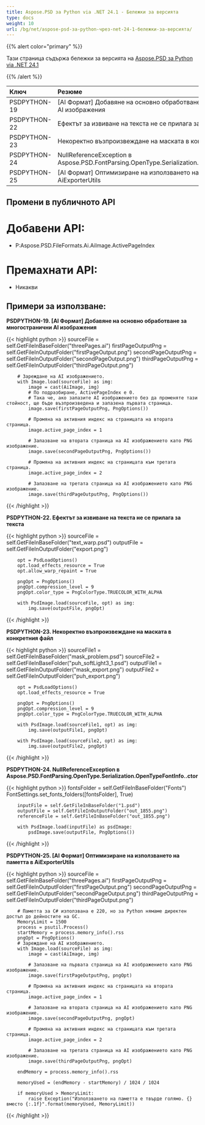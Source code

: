 ```yaml
---
title: Aspose.PSD за Python via .NET 24.1 - Бележки за версията
type: docs
weight: 10
url: /bg/net/aspose-psd-за-python-чрез-net-24-1-бележки-за-версията/
---
```


{{% alert color="primary" %}}

Тази страница съдържа бележки за версията на [Aspose.PSD за Python via .NET 24.1](https://pypi.org/project/aspose-psd/)

{{% /alert %}}

| **Ключ**     | **Резюме**                                                                                                | **Категория** |
|:--------------|:----------------------------------------------------------------------------------------------------------|:------------|
|  PSDPYTHON-19 | [AI Формат] Добавяне на основно обработване за многoстранични AI изображения                         |   Функционал   |
|  PSDPYTHON-22 | Ефектът за извиване на текста не се прилага за текста                                                     |     Проблем     |
|  PSDPYTHON-23 | Некоректно възпроизвеждане на маската в конкретния файл                                                  |     Проблем     |
|  PSDPYTHON-24 | NullReferenceException в Aspose.PSD.FontParsing.OpenType.Serialization.OpenTypeFontInfo..ctor           |     Проблем     |
|  PSDPYTHON-25 | [AI Формат] Оптимизиране на използването на паметта в AiExporterUtils                                 |     Проблем     |



## **Промени в публичното API**
# **Добавени API:**
- P:Aspose.PSD.FileFormats.Ai.AiImage.ActivePageIndex

# **Премахнати API:**
- Никакви


## **Примери за използване:**

**PSDPYTHON-19. [AI Формат] Добавяне на основно обработване за многoстранични AI изображения**

{{< highlight python >}}
        sourceFile = self.GetFileInBaseFolder("threePages.ai")
        firstPageOutputPng = self.GetFileInOutputFolder("firstPageOutput.png")
        secondPageOutputPng = self.GetFileInOutputFolder("secondPageOutput.png")
        thirdPageOutputPng = self.GetFileInOutputFolder("thirdPageOutput.png")

        # Зареждане на AI изображението.
        with Image.load(sourceFile) as img:
            image = cast(AiImage, img)
            # По подразбиране, ActivePageIndex е 0.
            # Така че, ако запазите AI изображението без да променяте тази стойност, ще бъде възпроизведена и запазена първата страница.
            image.save(firstPageOutputPng, PngOptions())

            # Промяна на активния индекс на страницата на втората страница.
            image.active_page_index = 1

            # Запазване на втората страница на AI изображението като PNG изображение.
            image.save(secondPageOutputPng, PngOptions())

            # Промяна на активния индекс на страницата към третата страница.
            image.active_page_index = 2

            # Запазване на третата страница на AI изображението като PNG изображение.
            image.save(thirdPageOutputPng, PngOptions())
{{< /highlight >}}

**PSDPYTHON-22. Ефектът за извиване на текста не се прилага за текста**

{{< highlight python >}}
        sourceFile = self.GetFileInBaseFolder("text_warp.psd")
        outputFile = self.GetFileInOutputFolder("export.png")

        opt = PsdLoadOptions()
        opt.load_effects_resource = True
        opt.allow_warp_repaint = True

        pngOpt = PngOptions()
        pngOpt.compression_level = 9
        pngOpt.color_type = PngColorType.TRUECOLOR_WITH_ALPHA

        with PsdImage.load(sourceFile, opt) as img:
            img.save(outputFile, pngOpt)
{{< /highlight >}}

**PSDPYTHON-23. Некоректно възпроизвеждане на маската в конкретния файл**

{{< highlight python >}}
        sourceFile1 = self.GetFileInBaseFolder("mask_problem.psd")
        sourceFile2 = self.GetFileInBaseFolder("puh_softLight3_1.psd")
        outputFile1 = self.GetFileInOutputFolder("mask_export.png")
        outputFile2 = self.GetFileInOutputFolder("puh_export.png")

        opt = PsdLoadOptions()
        opt.load_effects_resource = True

        pngOpt = PngOptions()
        pngOpt.compression_level = 9
        pngOpt.color_type = PngColorType.TRUECOLOR_WITH_ALPHA

        with PsdImage.load(sourceFile1, opt) as img:
            img.save(outputFile1, pngOpt)

        with PsdImage.load(sourceFile2, opt) as img:
            img.save(outputFile2, pngOpt)
{{< /highlight >}}

**PSDPYTHON-24. NullReferenceException в Aspose.PSD.FontParsing.OpenType.Serialization.OpenTypeFontInfo..ctor**

{{< highlight python >}}
        fontsFolder = self.GetFileInBaseFolder("Fonts")
        FontSettings.set_fonts_folders([fontsFolder], True)


        inputFile = self.GetFileInBaseFolder("1.psd")
        outputFile = self.GetFileInOutputFolder("out_1855.png")
        referenceFile = self.GetFileInBaseFolder("out_1855.png")

        with PsdImage.load(inputFile) as psdImage:
            psdImage.save(outputFile, PngOptions())
{{< /highlight >}}

**PSDPYTHON-25. [AI Формат] Оптимизиране на използването на паметта в AiExporterUtils**

{{< highlight python >}}
  sourceFile = self.GetFileInBaseFolder("threePages.ai")
        firstPageOutputPng = self.GetFileInOutputFolder("firstPageOutput.png")
        secondPageOutputPng = self.GetFileInOutputFolder("secondPageOutput.png")
        thirdPageOutputPng = self.GetFileInOutputFolder("thirdPageOutput.png")

        # Паметта за C# използвана е 220, но за Python нямаме директен достъп до дейностите на GC.
        MemoryLimit = 1500
        process = psutil.Process()
        startMemory = process.memory_info().rss
        pngOpt = PngOptions()
        # Зареждане на AI изображението.
        with Image.load(sourceFile) as img:
            image = cast(AiImage, img)

            # Запазване на първата страница на AI изображението като PNG изображение.
            image.save(firstPageOutputPng, pngOpt)

            # Промяна на активния индекс на страницата на втората страница.
            image.active_page_index = 1

            # Запазване на втората страница на AI изображението като PNG изображение.
            image.save(secondPageOutputPng, pngOpt)

            # Промяна на активния индекс на страницата към третата страница.
            image.active_page_index = 2

            # Запазване на третата страница на AI изображението като PNG изображение.
            image.save(thirdPageOutputPng, pngOpt)

        endMemory = process.memory_info().rss

        memoryUsed = (endMemory - startMemory) / 1024 / 1024

        if memoryUsed > MemoryLimit:
            raise Exception("Използването на паметта е твърде голямо. {} вместо {:.1f}".format(memoryUsed, MemoryLimit))
{{< /highlight >}}
